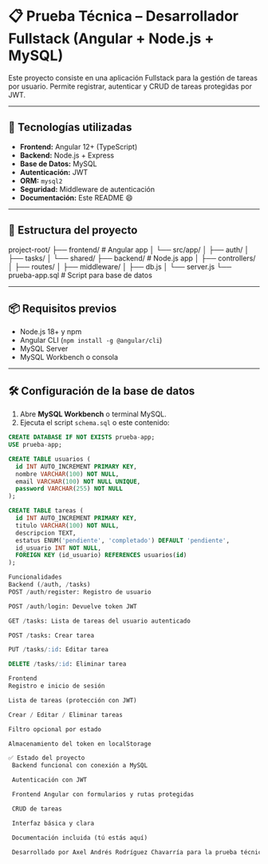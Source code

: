 # 📋 Prueba Técnica – Desarrollador Fullstack (Angular + Node.js + MySQL)

Este proyecto consiste en una aplicación Fullstack para la gestión de tareas por usuario. Permite registrar, autenticar y CRUD de tareas protegidas por JWT.

---

## 🚀 Tecnologías utilizadas

- **Frontend:** Angular 12+ (TypeScript)
- **Backend:** Node.js + Express
- **Base de Datos:** MySQL
- **Autenticación:** JWT
- **ORM:** `mysql2`
- **Seguridad:** Middleware de autenticación
- **Documentación:** Este README 😄

---

## 🧱 Estructura del proyecto

project-root/
├── frontend/ # Angular app
│ └── src/app/
│ ├── auth/
│ ├── tasks/
│ └── shared/
├── backend/ # Node.js app
│ ├── controllers/
│ ├── routes/
│ ├── middleware/
│ ├── db.js
│ └── server.js
└── prueba-app.sql # Script para base de datos


---

## 📦 Requisitos previos

- Node.js 18+ y npm
- Angular CLI (`npm install -g @angular/cli`)
- MySQL Server
- MySQL Workbench o consola

---

## 🛠️ Configuración de la base de datos

1. Abre **MySQL Workbench** o terminal MySQL.
2. Ejecuta el script `schema.sql` o este contenido:

```sql
CREATE DATABASE IF NOT EXISTS prueba-app;
USE prueba-app;

CREATE TABLE usuarios (
  id INT AUTO_INCREMENT PRIMARY KEY,
  nombre VARCHAR(100) NOT NULL,
  email VARCHAR(100) NOT NULL UNIQUE,
  password VARCHAR(255) NOT NULL
);

CREATE TABLE tareas (
  id INT AUTO_INCREMENT PRIMARY KEY,
  titulo VARCHAR(100) NOT NULL,
  descripcion TEXT,
  estatus ENUM('pendiente', 'completado') DEFAULT 'pendiente',
  id_usuario INT NOT NULL,
  FOREIGN KEY (id_usuario) REFERENCES usuarios(id)
);

Funcionalidades
Backend (/auth, /tasks)
POST /auth/register: Registro de usuario

POST /auth/login: Devuelve token JWT

GET /tasks: Lista de tareas del usuario autenticado

POST /tasks: Crear tarea

PUT /tasks/:id: Editar tarea

DELETE /tasks/:id: Eliminar tarea

Frontend
Registro e inicio de sesión

Lista de tareas (protección con JWT)

Crear / Editar / Eliminar tareas

Filtro opcional por estado

Almacenamiento del token en localStorage

✅ Estado del proyecto
 Backend funcional con conexión a MySQL

 Autenticación con JWT

 Frontend Angular con formularios y rutas protegidas

 CRUD de tareas

 Interfaz básica y clara

 Documentación incluida (tú estás aquí)

 Desarrollado por Axel Andrés Rodríguez Chavarría para la prueba técnica de desarrollador